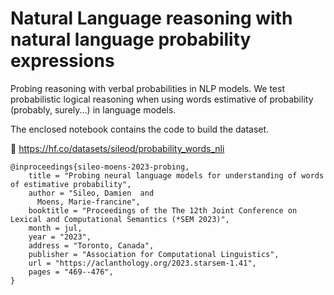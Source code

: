 # Natural Language reasoning with natural language probability expressions
Probing reasoning with verbal probabilities in NLP models. We test probabilistic logical reasoning when using words estimative of probability (probably, surely...) in language models.

The enclosed notebook contains the code to build the dataset.

🤗 https://hf.co/datasets/sileod/probability_words_nli


```
@inproceedings{sileo-moens-2023-probing,
    title = "Probing neural language models for understanding of words of estimative probability",
    author = "Sileo, Damien  and
      Moens, Marie-francine",
    booktitle = "Proceedings of the The 12th Joint Conference on Lexical and Computational Semantics (*SEM 2023)",
    month = jul,
    year = "2023",
    address = "Toronto, Canada",
    publisher = "Association for Computational Linguistics",
    url = "https://aclanthology.org/2023.starsem-1.41",
    pages = "469--476",
}
```
